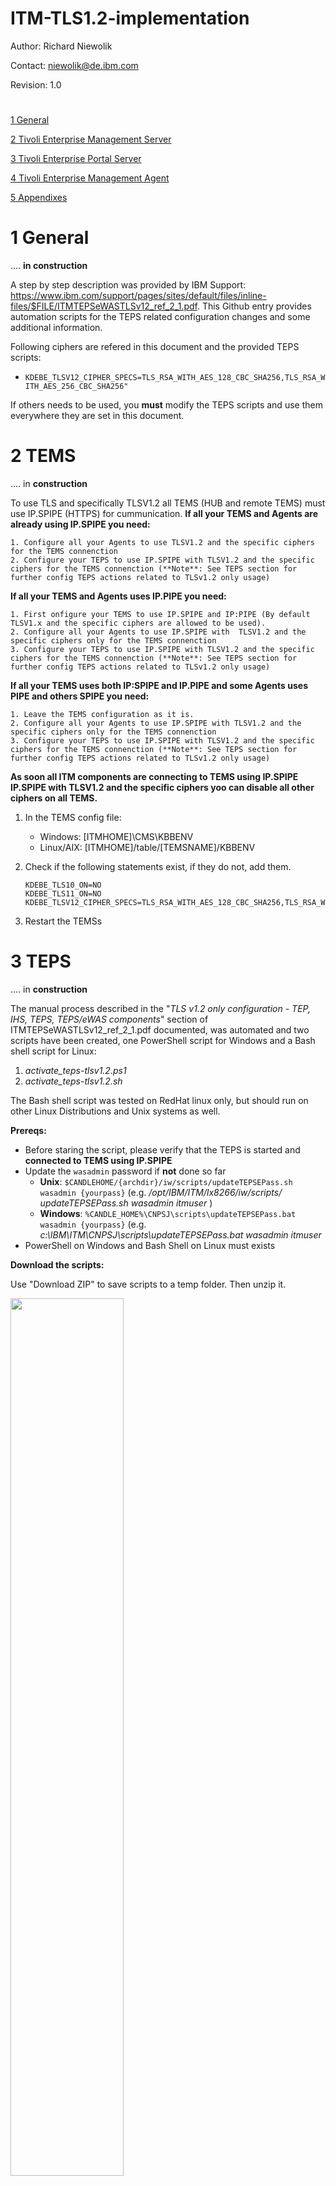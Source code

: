 # ITM-TLS1.2-implementation

Author: Richard Niewolik

Contact: niewolik@de.ibm.com

Revision: 1.0

#

[1 General](#1-general)

[2 Tivoli Enterprise Management Server](#2-tems)

[3 Tivoli Enterprise Portal Server](#3-teps)

[4 Tivoli Enterprise Management Agent](#4-agents)

[5 Appendixes](#5-appendixes)



#

1 General
=========

.... **in construction**

A step by step description was provided by IBM Support: https://www.ibm.com/support/pages/sites/default/files/inline-files/$FILE/ITMTEPSeWASTLSv12_ref_2_1.pdf. 
This Github entry provides automation scripts for the TEPS related configuration changes and some additional information.

Following ciphers are refered in this document and the provided TEPS scripts:
- `KDEBE_TLSV12_CIPHER_SPECS=TLS_RSA_WITH_AES_128_CBC_SHA256,TLS_RSA_WITH_AES_256_CBC_SHA256"`

If others needs to be used, you **must** modify the TEPS scripts and use them everywhere they are set in this document.



2 TEMS
==============

.... in **construction** 

To use TLS and specifically TLSV1.2 all TEMS (HUB and remote TEMS) must use IP.SPIPE (HTTPS) for cummunication. 
**If all your TEMS and Agents are already using IP.SPIPE you need:**

    1. Configure all your Agents to use TLSV1.2 and the specific ciphers for the TEMS connenction
    2. Configure your TEPS to use IP.SPIPE with TLSV1.2 and the specific ciphers for the TEMS connenction (**Note**: See TEPS section for further config TEPS actions related to TLSv1.2 only usage)

**If all your TEMS and Agents uses IP.PIPE you need:**

    1. First onfigure your TEMS to use IP.SPIPE and IP:PIPE (By default TLSV1.x and the specific ciphers are allowed to be used).
    2. Configure all your Agents to use IP.SPIPE with  TLSV1.2 and the specific ciphers only for the TEMS connenction
    3. Configure your TEPS to use IP.SPIPE with TLSV1.2 and the specific ciphers for the TEMS connenction (**Note**: See TEPS section for further config TEPS actions related to TLSv1.2 only usage)

**If all your TEMS uses both IP:SPIPE and IP.PIPE and some Agents uses PIPE and others SPIPE you need:**

    1. Leave the TEMS configuration as it is.
    2. Configure all your Agents to use IP.SPIPE with TLSV1.2 and the specific ciphers only for the TEMS connenction
    3. Configure your TEPS to use IP.SPIPE with TLSV1.2 and the specific ciphers for the TEMS connenction (**Note**: See TEPS section for further config TEPS actions related to TLSv1.2 only usage)

**As soon all ITM components are connecting to TEMS using IP.SPIPE IP.SPIPE with TLSV1.2 and the specific ciphers yoo can disable all other ciphers on all TEMS.**

1. In the TEMS config file: 

     - Windows: [ITMHOME]\CMS\KBBENV 
     - Linux/AIX: [ITMHOME]/table/[TEMSNAME]/KBBENV

2. Check if the following statements exist, if they do not, add them.
    
    ```
    KDEBE_TLS10_ON=NO
    KDEBE_TLS11_ON=NO
    KDEBE_TLSV12_CIPHER_SPECS=TLS_RSA_WITH_AES_128_CBC_SHA256,TLS_RSA_WITH_AES_256_CBC_SHA256
    ```
    
3. Restart the TEMSs



3 TEPS
==============

.... in **construction** 

The manual process described in the "_TLS v1.2 only configuration - TEP, IHS, TEPS, TEPS/eWAS components_" section of ITMTEPSeWASTLSv12_ref_2_1.pdf documented, was automated and two scripts have been created, one PowerShell script for Windows and a Bash shell script for Linux:
1. _activate_teps-tlsv1.2.ps1_
1. _activate_teps-tlsv1.2.sh_

The Bash shell script was tested on RedHat linux only, but should run on other Linux Distributions and Unix systems as well.

**Prereqs:**

- Before staring the script, please verify that the TEPS is started and **connected to TEMS using IP.SPIPE**
- Update the `wasadmin` password if **not** done so far
    - **Unix**: `$CANDLEHOME/{archdir}/iw/scripts/updateTEPSEPass.sh wasadmin {yourpass}` (e.g. _/opt/IBM/ITM/lx8266/iw/scripts/ updateTEPSEPass.sh wasadmin itmuser_ )
    - **Windows**: `%CANDLE_HOME%\CNPSJ\scripts\updateTEPSEPass.bat wasadmin {yourpass}` (e.g. _c:\IBM\ITM\CNPSJ\scripts\updateTEPSEPass.bat wasadmin itmuser_ 
- PowerShell on Windows and Bash Shell on Linux must exists

**Download the scripts:**

Use "Download ZIP" to save scripts to a temp folder. Then unzip it.

<img src="https://media.github.ibm.com/user/85313/files/a8ede000-b0df-11ec-86d9-bf7e122e6f83" width="60%" height="60%">

**Execution:**

Both scripts are looking for the ITMHOME folder variables (%CANDLE_HOME on Windows and $CANDLEHOME on Linux). If not existing you need to use the `-h [ITMHOME]` option. The Shell script tries also to find the required "arch" folder (e.g. lx8266) but you can use the `a [ arch ]` to provide the directory name.

Windows: 
- Open PowerShell cmd prompt and go to the temp directory
- launch script via `.\activate_teps-tlsv1.2.ps1 [-h ITMHOME ]`

After script finished reconfigure TEPS, CNP (TEP Destopt CLient) and CNB (TEP Browser/WebStart CLient) component using MTEMS

Unix/Linux
- Open shell prompt and go to the temp directory
- launch script via `./activate_teps-tlsv1.2.sh [-h ITMHOME] -a [ arch ]`



4 Agents
==============

**.... in construction**

5 Appendixes
============

**.... in construction**


